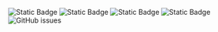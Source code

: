 ![Static Badge](https://img.shields.io/badge/blacklists-60-000000) ![Static Badge](https://img.shields.io/badge/blacklisted-2826228-cc0000) ![Static Badge](https://img.shields.io/badge/whitelisted-2244-00CC00) ![Static Badge](https://img.shields.io/badge/streaming_blacklist-28107-000000) ![GitHub issues](https://img.shields.io/github/issues/fabriziosalmi/blacklists)
